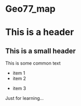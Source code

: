# Geo77_map
 
# This is a header
## This is a small header

This is some common text
- item 1
- item 2
* item 3

Just for learning...